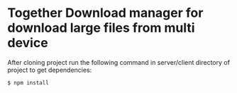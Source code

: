 Together
Download manager for download large files from multi device
=============

After cloning project run the following command in server/client directory of project to get dependencies:
```bash
$ npm install
```
